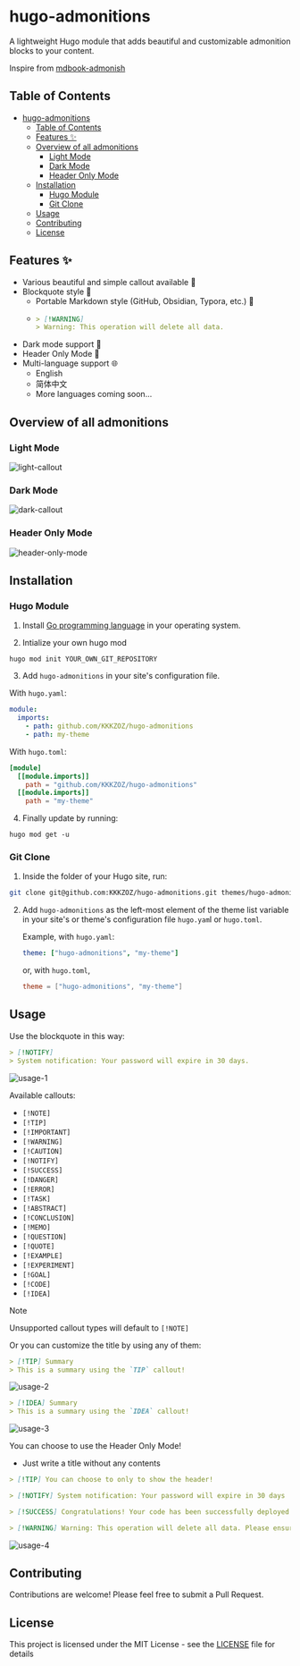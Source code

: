 # hugo-admonitions

A lightweight Hugo module that adds beautiful and customizable admonition blocks to your content.

Inspire from [mdbook-admonish](https://tommilligan.github.io/mdbook-admonish/)

## Table of Contents
- [hugo-admonitions](#hugo-admonitions)
  - [Table of Contents](#table-of-contents)
  - [Features ✨](#features-)
  - [Overview of all admonitions](#overview-of-all-admonitions)
    - [Light Mode](#light-mode)
    - [Dark Mode](#dark-mode)
    - [Header Only Mode](#header-only-mode)
  - [Installation](#installation)
    - [Hugo Module](#hugo-module)
    - [Git Clone](#git-clone)
  - [Usage](#usage)
  - [Contributing](#contributing)
  - [License](#license)

## Features ✨

- Various beautiful and simple callout available 🎨
- Blockquote style 💬
  - Portable Markdown style (GitHub, Obsidian, Typora, etc.) 📝
  - ```md
    > [!WARNING]
    > Warning: This operation will delete all data.
    ```
- Dark mode support 🌙
- Header Only Mode 📑
- Multi-language support 🌐
  - English
  - 简体中文
  - More languages coming soon...



## Overview of all admonitions

### Light Mode

![light-callout](./light-callout.png)

### Dark Mode

![dark-callout](./dark-callout.png)

### Header Only Mode

![header-only-mode](./header-only-mode.png)

## Installation

### Hugo Module

1. Install [Go programming language](https://go.dev/doc/install) in your operating system.

2. Intialize your own hugo mod

```shell
hugo mod init YOUR_OWN_GIT_REPOSITORY
```

3. Add `hugo-admonitions` in your site's configuration file.

With `hugo.yaml`:

```yaml
module:
  imports:
    - path: github.com/KKKZOZ/hugo-admonitions
    - path: my-theme
```

With `hugo.toml`:

```toml
[module]
  [[module.imports]]
    path = "github.com/KKKZOZ/hugo-admonitions"
  [[module.imports]]
    path = "my-theme"
```


4. Finally update by running:

```shell
hugo mod get -u
```

### Git Clone

1. Inside the folder of your Hugo site, run:

```bash
git clone git@github.com:KKKZOZ/hugo-admonitions.git themes/hugo-admonitions

```

2. Add `hugo-admonitions` as the left-most element of the theme list variable in your site's or theme's configuration file `hugo.yam`l or `hugo.toml`.

    Example, with `hugo.yaml`:

    ```yaml
    theme: ["hugo-admonitions", "my-theme"]
    ```

    or, with `hugo.toml`,

    ```toml
    theme = ["hugo-admonitions", "my-theme"]
    ```

## Usage

Use the blockquote in this way:

```markdown
> [!NOTIFY]
> System notification: Your password will expire in 30 days.
```

![usage-1](./usage-1.png)

Available callouts:

- `[!NOTE]`
- `[!TIP]`
- `[!IMPORTANT]`
- `[!WARNING]`
- `[!CAUTION]`
- `[!NOTIFY]`
- `[!SUCCESS]`
- `[!DANGER]`
- `[!ERROR]`
- `[!TASK]`
- `[!ABSTRACT]`
- `[!CONCLUSION]`
- `[!MEMO]`
- `[!QUESTION]`
- `[!QUOTE]`
- `[!EXAMPLE]`
- `[!EXPERIMENT]`
- `[!GOAL]`
- `[!CODE]`
- `[!IDEA]`

> [!NOTE]
> Unsupported callout types will default to `[!NOTE]`

Or you can customize the title by using any of them:

```markdown
> [!TIP] Summary
> This is a summary using the `TIP` callout!
```

![usage-2](./usage-2.png)

```markdown
> [!IDEA] Summary
> This is a summary using the `IDEA` callout!
```

![usage-3](./usage-3.png)

You can choose to use the Header Only Mode!

- Just write a title without any contents

```markdown
> [!TIP] You can choose to only to show the header!

> [!NOTIFY] System notification: Your password will expire in 30 days

> [!SUCCESS] Congratulations! Your code has been successfully deployed to production

> [!WARNING] Warning: This operation will delete all data. Please ensure you have a backup
```

![usage-4](./usage-4.png)

## Contributing

Contributions are welcome! Please feel free to submit a Pull Request.

## License

This project is licensed under the MIT License - see the [LICENSE](LICENSE) file for details
